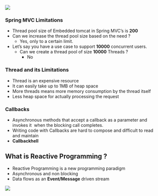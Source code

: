 
![](Pasted%20image%2020240829163623.png)

### Spring MVC Limitations

- Thread pool size of Embedded tomcat in Spring MVC’s is **200**
- Can we increase the thread pool size based on the need ?
	- Yes, only to a certain limit.
- Let’s say you have a use case to support **10000** concurrent users.
	- Can we create a thread pool of size **10000** Threads ?
		- No

### **Thread and its Limitations**

- Thread is an expensive resource
- It can easily take up to 1MB of heap space
- More threads means more memory consumption by the thread itself
- Less heap space for actually processing the request

### **Callbacks**

- Asynchronous methods that accept a callback as a parameter and invokes it  when the blocking call completes.
- Writing code with Callbacks are hard to compose and difficult to read and maintain
- **Callbackhell**

## What is Reactive Programming ?

- Reactive Programming is a new programming paradigm
- Asynchronous and non blocking
- Data flows as an **Event/Message** driven stream


![](Pasted%20image%2020240829164412.png)

